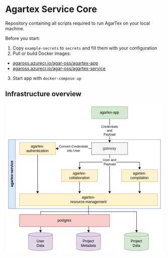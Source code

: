 # Agartex Service Core

Repository containing all scripts required to run AgarTex on your local machine.

Before you start:
1. Copy `example-secrets` to `secrets` and fill them with your configuration
2. Pull or build Docker images:
  * [agaross.azurecr.io/agar-oss/agartex-app](https://github.com/Agar-OSS/agartex-app)
  * [agaross.azurecr.io/agar-oss/agartex-service](https://github.com/Agar-OSS/agartex-service)
3. Start app with `docker-compose up`

## Infrastructure overview

![Infrastructure overview](design/microservices.png)
